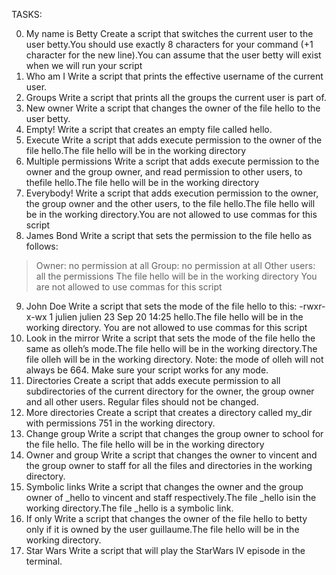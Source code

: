 TASKS:

0. My name is Betty
Create a script that switches the current user to the user betty.You should use exactly 8 characters for your command (+1 character for the new line).You can assume that the user betty will exist when we will run your script
1. Who am I
Write a script that prints the effective username of the current user.
2. Groups
Write a script that prints all the groups the current user is part of.
3. New owner
Write a script that changes the owner of the file hello to the user betty.
4. Empty!
Write a script that creates an empty file called hello.
5. Execute
Write a script that adds execute permission to the owner of the file hello.The file hello will be in the working directory
6. Multiple permissions
Write a script that adds execute permission to the owner and the group owner, and read permission to other users, to thefile hello.The file hello will be in the working directory
7. Everybody!
Write a script that adds execution permission to the owner, the group owner and the other users, to the file hello.The file hello will be in the working directory.You are not allowed to use commas for this script
8. James Bond
Write a script that sets the permission to the file hello as follows:
 >Owner: no permission at all
 >Group: no permission at all
 >Other users: all the permissions
The file hello will be in the working directory You are not allowed to use commas for this script
9. John Doe
Write a script that sets the mode of the file hello to this: -rwxr-x-wx 1 julien julien 23 Sep 20 14:25 hello.The file hello will be in the working directory. You are not allowed to use commas for this script
10. Look in the mirror
Write a script that sets the mode of the file hello the same as olleh’s mode.The file hello will be in the working directory.The file olleh will be in the working directory.
Note: the mode of olleh will not always be 664. Make sure your script works for any mode.
11. Directories
Create a script that adds execute permission to all subdirectories of the current directory for the owner, the group owner and all other users. Regular files should not be changed.
12. More directories
Create a script that creates a directory called my_dir with permissions 751 in the working directory.
13. Change group
Write a script that changes the group owner to school for the file hello. The file hello will be in the working directory
14. Owner and group
Write a script that changes the owner to vincent and the group owner to staff for all the files and directories in the working directory.
15. Symbolic links
Write a script that changes the owner and the group owner of _hello to vincent and staff respectively.The file _hello isin the working directory.The file _hello is a symbolic link.
16. If only
Write a script that changes the owner of the file hello to betty only if it is owned by the user guillaume.The file hello will be in the working directory.
17. Star Wars
Write a script that will play the StarWars IV episode in the terminal.
